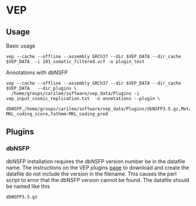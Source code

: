 # VEP
## Usage
Basic usage
```
vep --cache --offline --assembly GRCh37 --dir $VEP_DATA --dir_cache $VEP_DATA  -i 101_somatic_filtered.vcf -o plugin_test 
```
Annotations with dbNSFP
```
vep --cache --offline --assembly GRCh37 --dir $VEP_DATA --dir_cache $VEP_DATA   --dir_plugins \
  /home/groups/carilee/software/vep_data/Plugins -i vep_input_cosmic_replication.txt  -o annotations --plugin \
  dbNSFP,/home/groups/carilee/software/vep_data/Plugins/dbNSFP3.5.gz,MetaLR_score,MetaLR_pred,fathmm-MKL_coding_score,fathmm-MKL_coding_pred
```
## Plugins
### dbNSFP
dbNSFP installation requires the dbNSFP version number be in the datafile name. 
The instructions on the VEP plugins 
[page](https://uswest.ensembl.org/info/docs/tools/vep/script/vep_plugins.html)
to download and create the datafile do not include the version in the filename.
This causes the perl script to error that the dbNSFP version cannot be found.
The datafile should be named like this
```
dbNSFP3.5.gz
```
